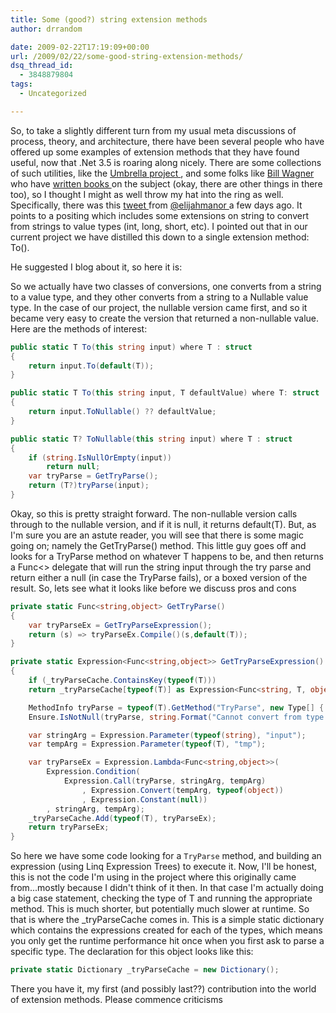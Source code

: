 ```yaml
---
title: Some (good?) string extension methods
author: drrandom

date: 2009-02-22T17:19:09+00:00
url: /2009/02/22/some-good-string-extension-methods/
dsq_thread_id:
  - 3848879804
tags:
  - Uncategorized

---
```

So, to take a slightly different turn from my usual meta discussions of process, theory, and architecture, there have been several people who have offered up some examples of extension methods that they have found useful, now that .Net 3.5 is roaring along nicely. There are some collections of such utilities, like the [Umbrella project ](1), and some folks like [Bill Wagner ](2) who have [written books ](3) on the subject (okay, there are other things in there too), so I thought I might as well throw my hat into the ring as well. Specifically, there was this [tweet ](4) from [@elijahmanor ](5) a few days ago. It points to a positing which includes some extensions on string to convert from strings to value types (int, long, short, etc). I pointed out that in our current project we have distilled this down to a single extension method: To().

He suggested I blog about it, so here it is:

So we actually have two classes of conversions, one converts from a string to a value type, and they other converts from a string to a Nullable value type. In the case of our project, the nullable version came first, and so it became very easy to create the version that returned a non-nullable value. Here are the methods of interest:

```csharp
public static T To(this string input) where T : struct
{
    return input.To(default(T));
}

public static T To(this string input, T defaultValue) where T: struct
{
    return input.ToNullable() ?? defaultValue;
}

public static T? ToNullable(this string input) where T : struct
{
    if (string.IsNullOrEmpty(input))
        return null;
    var tryParse = GetTryParse();
    return (T?)tryParse(input);
}
```

Okay, so this is pretty straight forward. The non-nullable version calls through to the nullable version, and if it is null, it returns default(T). But, as I'm sure you are an astute reader, you will see that there is some magic going on; namely the GetTryParse() method. This little guy goes off and looks for a TryParse method on whatever T happens to be, and then returns a Func<> delegate that will run the string input through the try parse and return either a null (in case the TryParse fails), or a boxed version of the result. So, lets see what it looks like before we discuss pros and cons

```csharp
private static Func<string,object> GetTryParse()
{
    var tryParseEx = GetTryParseExpression();
    return (s) => tryParseEx.Compile()(s,default(T));
}

private static Expression<Func<string,object>> GetTryParseExpression()
{   
    if (_tryParseCache.ContainsKey(typeof(T)))
	return _tryParseCache[typeof(T)] as Expression<Func<string, T, object>>;

    MethodInfo tryParse = typeof(T).GetMethod("TryParse", new Type[] { typeof(string), typeof(T).MakeByRefType() });
    Ensure.IsNotNull(tryParse, string.Format("Cannot convert from type string to type {0} because {0} does not have a TryParse method", typeof(T).FullName));

    var stringArg = Expression.Parameter(typeof(string), "input");
    var tempArg = Expression.Parameter(typeof(T), "tmp");

    var tryParseEx = Expression.Lambda<Func<string,object>>(
        Expression.Condition(
            Expression.Call(tryParse, stringArg, tempArg)
                , Expression.Convert(tempArg, typeof(object))
                , Expression.Constant(null))
        , stringArg, tempArg);
    _tryParseCache.Add(typeof(T), tryParseEx);
    return tryParseEx;
}
```

So here we have some code looking for a `TryParse` method, and building an expression (using Linq Expression Trees) to execute it. Now, I'll be honest, this is not the code I'm using in the project where this originally came from...mostly because I didn't think of it then. In that case I'm actually doing a big case statement, checking the type of T and running the appropriate method. This is much shorter, but potentially much slower at runtime. So that is where the _tryParseCache comes in. This is a simple static dictionary which contains the expressions created for each of the types, which means you only get the runtime performance hit once when you first ask to parse a specific type. The declaration for this object looks like this:

```csharp
private static Dictionary _tryParseCache = new Dictionary();
```

There you have it, my first (and possibly last??) contribution into the world of extension methods. Please commence criticisms

 [1]: http://www.codeplex.com/umbrella
 [2]: http://srtsolutions.com/blogs/billwagner/default.aspx
 [3]: http://www.amazon.com/More-Effective-Specific-Software-Development/dp/0321485890
 [4]: http://twitter.com/elijahmanor/status/1219521290
 [5]: http://twitter.com/elijahmanor